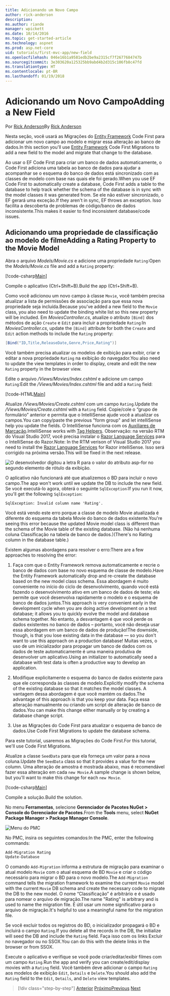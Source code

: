 ```yaml
---
title: Adicionando um Novo Campo
author: rick-anderson
description: 
ms.author: riande
manager: wpickett
ms.date: 10/14/2016
ms.topic: get-started-article
ms.technology: aspnet
ms.prod: asp.net-core
uid: tutorials/first-mvc-app/new-field
ms.openlocfilehash: 046e16b1a9581edb2be9a2315cf7f2677684747b
ms.sourcegitcommit: 3e303620a125325bb9abd4b2d315c106fb8c47fd
ms.translationtype: HT
ms.contentlocale: pt-BR
ms.lasthandoff: 01/19/2018
---
```

# <a name="adding-a-new-field"></a><span data-ttu-id="2a325-102">Adicionando um Novo Campo</span><span class="sxs-lookup"><span data-stu-id="2a325-102">Adding a New Field</span></span>

<span data-ttu-id="2a325-103">Por [Rick Anderson](https://twitter.com/RickAndMSFT)</span><span class="sxs-lookup"><span data-stu-id="2a325-103">By [Rick Anderson](https://twitter.com/RickAndMSFT)</span></span>

<span data-ttu-id="2a325-104">Nesta seção, você usará as Migrações do [Entity Framework](https://docs.microsoft.com/ef/core/get-started/aspnetcore/new-db) Code First para adicionar um novo campo ao modelo e migrar essa alteração ao banco de dados.</span><span class="sxs-lookup"><span data-stu-id="2a325-104">In this section you'll use [Entity Framework](https://docs.microsoft.com/ef/core/get-started/aspnetcore/new-db) Code First Migrations to add a new field to the model and migrate that change to the database.</span></span>

<span data-ttu-id="2a325-105">Ao usar o EF Code First para criar um banco de dados automaticamente, o Code First adiciona uma tabela ao banco de dados para ajudar a acompanhar se o esquema do banco de dados está sincronizado com as classes de modelo com base nas quais ele foi gerado.</span><span class="sxs-lookup"><span data-stu-id="2a325-105">When you use EF Code First to automatically create a database, Code First adds a table to the database to help track whether the schema of the database is in sync with the model classes it was generated from.</span></span> <span data-ttu-id="2a325-106">Se ele não estiver sincronizado, o EF gerará uma exceção.</span><span class="sxs-lookup"><span data-stu-id="2a325-106">If they aren't in sync, EF throws an exception.</span></span> <span data-ttu-id="2a325-107">Isso facilita a descoberta de problemas de código/banco de dados inconsistente.</span><span class="sxs-lookup"><span data-stu-id="2a325-107">This makes it easier to find inconsistent database/code issues.</span></span>

## <a name="adding-a-rating-property-to-the-movie-model"></a><span data-ttu-id="2a325-108">Adicionando uma propriedade de classificação ao modelo de filme</span><span class="sxs-lookup"><span data-stu-id="2a325-108">Adding a Rating Property to the Movie Model</span></span>

<span data-ttu-id="2a325-109">Abra o arquivo *Models/Movie.cs* e adicione uma propriedade `Rating`:</span><span class="sxs-lookup"><span data-stu-id="2a325-109">Open the *Models/Movie.cs* file and add a `Rating` property:</span></span>

[!code-csharp[Main](start-mvc/sample/MvcMovie/Models/MovieDateRating.cs?highlight=11&range=7-18)]

<span data-ttu-id="2a325-110">Compile o aplicativo (Ctrl+Shift+B).</span><span class="sxs-lookup"><span data-stu-id="2a325-110">Build the app (Ctrl+Shift+B).</span></span>

<span data-ttu-id="2a325-111">Como você adicionou um novo campo à classe `Movie`, você também precisa atualizar a lista de permissões de associação para que essa nova propriedade seja incluída.</span><span class="sxs-lookup"><span data-stu-id="2a325-111">Because you've added a new field to the `Movie` class, you also need to update the binding white list so this new property will be included.</span></span> <span data-ttu-id="2a325-112">Em *MoviesController.cs*, atualize o atributo `[Bind]` dos métodos de ação `Create` e `Edit` para incluir a propriedade `Rating`:</span><span class="sxs-lookup"><span data-stu-id="2a325-112">In *MoviesController.cs*, update the `[Bind]` attribute for both the `Create` and `Edit` action methods to include the `Rating` property:</span></span>

```csharp
[Bind("ID,Title,ReleaseDate,Genre,Price,Rating")]
   ```

<span data-ttu-id="2a325-113">Você também precisa atualizar os modelos de exibição para exibir, criar e editar a nova propriedade `Rating` na exibição do navegador.</span><span class="sxs-lookup"><span data-stu-id="2a325-113">You also need to update the view templates in order to display, create and edit the new `Rating` property in the browser view.</span></span>

<span data-ttu-id="2a325-114">Edite o arquivo */Views/Movies/Index.cshtml* e adicione um campo `Rating`:</span><span class="sxs-lookup"><span data-stu-id="2a325-114">Edit the */Views/Movies/Index.cshtml* file and add a `Rating` field:</span></span>

[!code-HTML[Main](start-mvc/sample/MvcMovie/Views/Movies/IndexGenreRating.cshtml?highlight=17,39&range=24-64)]

<span data-ttu-id="2a325-115">Atualize */Views/Movies/Create.cshtml* com um campo `Rating`.</span><span class="sxs-lookup"><span data-stu-id="2a325-115">Update the */Views/Movies/Create.cshtml* with a `Rating` field.</span></span> <span data-ttu-id="2a325-116">Copie/cole o “grupo de formulário” anterior e permita que o IntelliSense ajude você a atualizar os campos.</span><span class="sxs-lookup"><span data-stu-id="2a325-116">You can copy/paste the previous "form group" and let intelliSense help you update the fields.</span></span> <span data-ttu-id="2a325-117">O IntelliSense funciona com os [Auxiliares de Marcação](xref:mvc/views/tag-helpers/intro).</span><span class="sxs-lookup"><span data-stu-id="2a325-117">IntelliSense works with [Tag Helpers](xref:mvc/views/tag-helpers/intro).</span></span> <span data-ttu-id="2a325-118">Observação: na versão RTM do Visual Studio 2017, você precisa instalar o [Razor Language Services](https://marketplace.visualstudio.com/items?itemName=ms-madsk.RazorLanguageServices) para o IntelliSense do Razor.</span><span class="sxs-lookup"><span data-stu-id="2a325-118">Note: In the RTM verison of Visual Studio 2017 you need to install the [Razor Language Services](https://marketplace.visualstudio.com/items?itemName=ms-madsk.RazorLanguageServices) for Razor intelliSense.</span></span> <span data-ttu-id="2a325-119">Isso será corrigido na próxima versão.</span><span class="sxs-lookup"><span data-stu-id="2a325-119">This will be fixed in the next release.</span></span>

![O desenvolvedor digitou a letra R para o valor do atributo asp-for no segundo elemento de rótulo da exibição.](new-field/_static/cr.png)

<span data-ttu-id="2a325-123">O aplicativo não funcionará até que atualizemos o BD para incluir o novo campo.</span><span class="sxs-lookup"><span data-stu-id="2a325-123">The app won't work until we update the DB to include the new field.</span></span> <span data-ttu-id="2a325-124">Se você executá-lo agora, obterá o seguinte `SqlException`:</span><span class="sxs-lookup"><span data-stu-id="2a325-124">If you run it now, you'll get the following `SqlException`:</span></span>

`SqlException: Invalid column name 'Rating'.`

<span data-ttu-id="2a325-125">Você está vendo este erro porque a classe de modelo Movie atualizada é diferente do esquema da tabela Movie do banco de dados existente.</span><span class="sxs-lookup"><span data-stu-id="2a325-125">You're seeing this error because the updated Movie model class is different than the schema of the Movie table of the existing database.</span></span> <span data-ttu-id="2a325-126">(Não há nenhuma coluna Classificação na tabela de banco de dados.)</span><span class="sxs-lookup"><span data-stu-id="2a325-126">(There's no Rating column in the database table.)</span></span>

<span data-ttu-id="2a325-127">Existem algumas abordagens para resolver o erro:</span><span class="sxs-lookup"><span data-stu-id="2a325-127">There are a few approaches to resolving the error:</span></span>

1. <span data-ttu-id="2a325-128">Faça com que o Entity Framework remova automaticamente e recrie o banco de dados com base no novo esquema de classe de modelo.</span><span class="sxs-lookup"><span data-stu-id="2a325-128">Have the Entity Framework automatically drop and re-create the database based on the new model class schema.</span></span> <span data-ttu-id="2a325-129">Essa abordagem é muito conveniente no início do ciclo de desenvolvimento, quando você está fazendo o desenvolvimento ativo em um banco de dados de teste; ela permite que você desenvolva rapidamente o modelo e o esquema de banco de dados juntos.</span><span class="sxs-lookup"><span data-stu-id="2a325-129">This approach is very convenient early in the development cycle when you are doing active development on a test database; it allows you to quickly evolve the model and database schema together.</span></span> <span data-ttu-id="2a325-130">No entanto, a desvantagem é que você perde os dados existentes no banco de dados – portanto, você não deseja usar essa abordagem em um banco de dados de produção!</span><span class="sxs-lookup"><span data-stu-id="2a325-130">The downside, though, is that you lose existing data in the database — so you don't want to use this approach on a production database!</span></span> <span data-ttu-id="2a325-131">Muitas vezes, o uso de um inicializador para propagar um banco de dados com os dados de teste automaticamente é uma maneira produtiva de desenvolver um aplicativo.</span><span class="sxs-lookup"><span data-stu-id="2a325-131">Using an initializer to automatically seed a database with test data is often a productive way to develop an application.</span></span>

2. <span data-ttu-id="2a325-132">Modifique explicitamente o esquema do banco de dados existente para que ele corresponda às classes de modelo.</span><span class="sxs-lookup"><span data-stu-id="2a325-132">Explicitly modify the schema of the existing database so that it matches the model classes.</span></span> <span data-ttu-id="2a325-133">A vantagem dessa abordagem é que você mantém os dados.</span><span class="sxs-lookup"><span data-stu-id="2a325-133">The advantage of this approach is that you keep your data.</span></span> <span data-ttu-id="2a325-134">Faça essa alteração manualmente ou criando um script de alteração de banco de dados.</span><span class="sxs-lookup"><span data-stu-id="2a325-134">You can make this change either manually or by creating a database change script.</span></span>

3. <span data-ttu-id="2a325-135">Use as Migrações do Code First para atualizar o esquema de banco de dados.</span><span class="sxs-lookup"><span data-stu-id="2a325-135">Use Code First Migrations to update the database schema.</span></span>

<span data-ttu-id="2a325-136">Para este tutorial, usaremos as Migrações do Code First.</span><span class="sxs-lookup"><span data-stu-id="2a325-136">For this tutorial, we'll use Code First Migrations.</span></span>

<span data-ttu-id="2a325-137">Atualize a classe `SeedData` para que ela forneça um valor para a nova coluna.</span><span class="sxs-lookup"><span data-stu-id="2a325-137">Update the `SeedData` class so that it provides a value for the new column.</span></span> <span data-ttu-id="2a325-138">Uma alteração de amostra é mostrada abaixo, mas é recomendável fazer essa alteração em cada `new Movie`.</span><span class="sxs-lookup"><span data-stu-id="2a325-138">A sample change is shown below, but you'll want to make this change for each `new Movie`.</span></span>

[!code-csharp[Main](start-mvc/sample/MvcMovie/Models/SeedDataRating.cs?name=snippet1&highlight=6)]

<span data-ttu-id="2a325-139">Compile a solução.</span><span class="sxs-lookup"><span data-stu-id="2a325-139">Build the solution.</span></span>

<span data-ttu-id="2a325-140">No menu **Ferramentas**, selecione **Gerenciador de Pacotes NuGet > Console do Gerenciador de Pacotes**.</span><span class="sxs-lookup"><span data-stu-id="2a325-140">From the **Tools** menu, select **NuGet Package Manager > Package Manager Console**.</span></span>

  ![Menu do PMC](adding-model/_static/pmc.png)

<span data-ttu-id="2a325-142">No PMC, insira os seguintes comandos:</span><span class="sxs-lookup"><span data-stu-id="2a325-142">In the PMC, enter the following commands:</span></span>

```powershell
Add-Migration Rating
Update-Database
```

<span data-ttu-id="2a325-143">O comando `Add-Migration` informa a estrutura de migração para examinar o atual modelo `Movie` com o atual esquema de BD `Movie` e criar o código necessário para migrar o BD para o novo modelo.</span><span class="sxs-lookup"><span data-stu-id="2a325-143">The `Add-Migration` command tells the migration framework to examine the current `Movie` model with the current `Movie` DB schema and create the necessary code to migrate the DB to the new model.</span></span> <span data-ttu-id="2a325-144">O nome “Classificação” é arbitrário e é usado para nomear o arquivo de migração.</span><span class="sxs-lookup"><span data-stu-id="2a325-144">The name "Rating" is arbitrary and is used to name the migration file.</span></span> <span data-ttu-id="2a325-145">É útil usar um nome significativo para o arquivo de migração.</span><span class="sxs-lookup"><span data-stu-id="2a325-145">It's helpful to use a meaningful name for the migration file.</span></span>

<span data-ttu-id="2a325-146">Se você excluir todos os registros do BD, o inicializador propagará o BD e incluirá o campo `Rating`.</span><span class="sxs-lookup"><span data-stu-id="2a325-146">If you delete all the records in the DB, the initialize will seed the DB and include the `Rating` field.</span></span> <span data-ttu-id="2a325-147">Faça isso com os links Excluir no navegador ou no SSOX.</span><span class="sxs-lookup"><span data-stu-id="2a325-147">You can do this with the delete links in the browser or from SSOX.</span></span>

<span data-ttu-id="2a325-148">Execute o aplicativo e verifique se você pode criar/editar/exibir filmes com um campo `Rating`.</span><span class="sxs-lookup"><span data-stu-id="2a325-148">Run the app and verify you can create/edit/display movies with a `Rating` field.</span></span> <span data-ttu-id="2a325-149">Você também deve adicionar o campo `Rating` aos modelos de exibição `Edit`, `Details` e `Delete`.</span><span class="sxs-lookup"><span data-stu-id="2a325-149">You should also add the `Rating` field to the `Edit`, `Details`, and `Delete` view templates.</span></span>

>[!div class="step-by-step"]
<span data-ttu-id="2a325-150">[Anterior](search.md)
[Próximo](validation.md)</span><span class="sxs-lookup"><span data-stu-id="2a325-150">[Previous](search.md)
[Next](validation.md)</span></span>  
